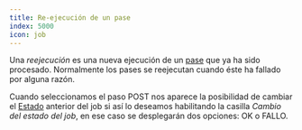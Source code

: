 ```yaml
---
title: Re-ejecución de un pase
index: 5000
icon: job
---
```


Una *reejecución* es una nueva ejecución de un [pase](/concepts/job) que ya ha sido procesado. Normalmente los pases se
reejecutan cuando éste ha fallado por alguna razón.

Cuando seleccionamos el paso POST nos aparece la posibilidad de cambiar el [Estado](/concepts/status) anterior del job
si así lo deseamos habilitando la casilla *Cambio del estado del job*, en ese caso se desplegarán dos opciones: OK
o FALLO.
